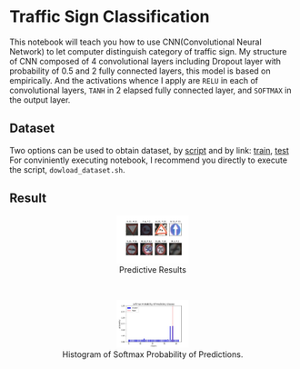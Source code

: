 # Traffic Sign Classification
This notebook will teach you how to use CNN(Convolutional Neural Network) to let computer distinguish category of traffic sign. My structure of CNN composed of 4 convolutional layers including Dropout layer with probability of 0.5 and 2 fully connected layers, this model is based on empirically. And the activations whence I apply are `RELU` in each of convolutional layers, `TANH` in 2 elapsed fully connected layer, and `SOFTMAX` in the output layer.       

## Dataset
Two options can be used to obtain dataset, by [script](dowload_dataset.sh) and by link: [train]('http://benchmark.ini.rub.de/Dataset/GTSRB_Final_Training_Images.zip'), [test]('http://benchmark.ini.rub.de/Dataset/GTSRB_Final_Test_Images.zip')
For conviniently executing notebook, I recommend you directly to execute the script, `dowload_dataset.sh`.

## Result
<p align='center'>
<img src='output/result.jpg' width='25%' height='25%' /><br/>
Predictive Results
</p><br/>

<p align='center'>
<img src='output/hist.jpg' width='25%' height='25%' /><br/>
Histogram of Softmax Probability of Predictions.
</p>
